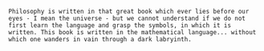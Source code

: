 `Philosophy is written in that great book which ever lies before our eyes - I mean the universe - but we cannot understand if we do not first learn the language and grasp the symbols, in which it is written. This book is written in the mathematical language... without which one wanders in vain through a dark labryinth.`



